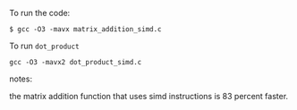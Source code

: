 To run the code:

```
$ gcc -O3 -mavx matrix_addition_simd.c
```

To run `dot_product`

```
gcc -O3 -mavx2 dot_product_simd.c
```

notes:

the matrix addition function that uses simd instructions is 83 percent faster.
